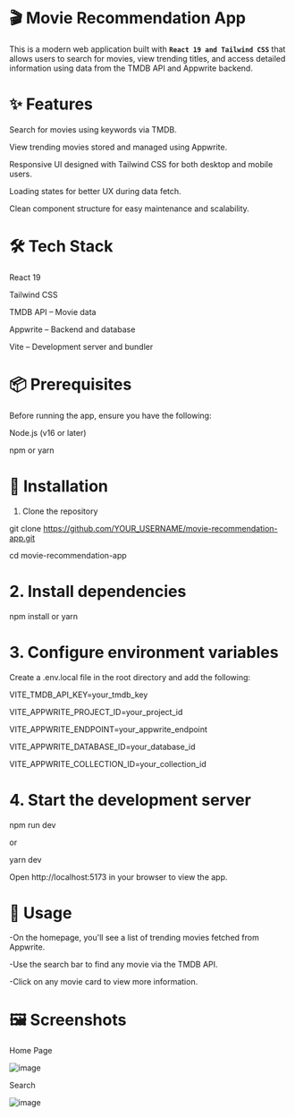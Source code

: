 # 🎬 Movie Recommendation App
This is a modern web application built with **`React 19 and Tailwind CSS`** that allows users to search for movies, view trending titles, and access detailed information using data from the TMDB API and Appwrite backend.

# ✨ Features
Search for movies using keywords via TMDB.

View trending movies stored and managed using Appwrite.

Responsive UI designed with Tailwind CSS for both desktop and mobile users.

Loading states for better UX during data fetch.

Clean component structure for easy maintenance and scalability.

# 🛠️ Tech Stack
React 19

Tailwind CSS

TMDB API – Movie data

Appwrite – Backend and database

Vite – Development server and bundler

# 📦 Prerequisites
Before running the app, ensure you have the following:

Node.js (v16 or later)

npm or yarn

# 📁 Installation
1. Clone the repository

git clone https://github.com/YOUR_USERNAME/movie-recommendation-app.git

cd movie-recommendation-app

# 2. Install dependencies

npm install
or
yarn

# 3. Configure environment variables
Create a .env.local file in the root directory and add the following:

VITE_TMDB_API_KEY=your_tmdb_key

VITE_APPWRITE_PROJECT_ID=your_project_id

VITE_APPWRITE_ENDPOINT=your_appwrite_endpoint

VITE_APPWRITE_DATABASE_ID=your_database_id

VITE_APPWRITE_COLLECTION_ID=your_collection_id

# 4. Start the development server

npm run dev

or

yarn dev

Open http://localhost:5173 in your browser to view the app.

# 🚀 Usage
-On the homepage, you'll see a list of trending movies fetched from Appwrite.

-Use the search bar to find any movie via the TMDB API.

-Click on any movie card to view more information.

# 🖼️ Screenshots

Home Page	

![image](https://github.com/user-attachments/assets/1cd43948-1a15-44ae-89c8-b486b04db865)

Search

![image](https://github.com/user-attachments/assets/87b16985-4529-4693-b090-87d8e958b288)


